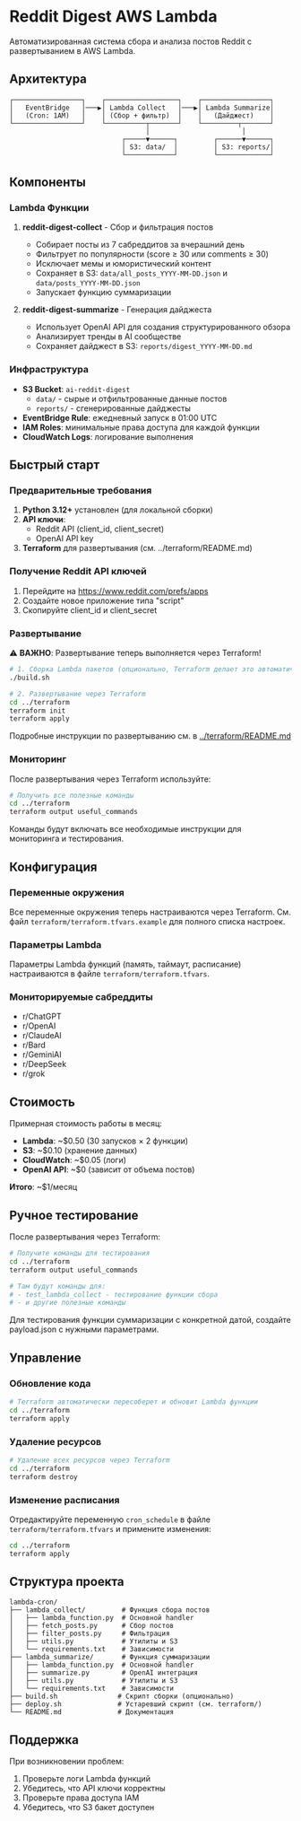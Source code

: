 # Reddit Digest AWS Lambda

Автоматизированная система сбора и анализа постов Reddit с развертыванием в AWS Lambda.

## Архитектура

```text
┌─────────────────┐    ┌──────────────────┐    ┌─────────────────┐
│   EventBridge   │───▶│ Lambda Collect   │───▶│ Lambda Summarize│
│   (Cron: 1AM)   │    │ (Сбор + фильтр)  │    │   (Дайджест)    │
└─────────────────┘    └──────────┬───────┘    └─────────┬───────┘
                                  │                       │
                            ┌─────▼──────┐         ┌──────▼──────┐
                            │ S3: data/  │         │ S3: reports/│
                            └────────────┘         └─────────────┘
```

## Компоненты

### Lambda Функции

1. **reddit-digest-collect** - Сбор и фильтрация постов
   - Собирает посты из 7 сабреддитов за вчерашний день
   - Фильтрует по популярности (score ≥ 30 или comments ≥ 30)
   - Исключает мемы и юмористический контент
   - Сохраняет в S3: `data/all_posts_YYYY-MM-DD.json` и `data/posts_YYYY-MM-DD.json`
   - Запускает функцию суммаризации

2. **reddit-digest-summarize** - Генерация дайджеста
   - Использует OpenAI API для создания структурированного обзора
   - Анализирует тренды в AI сообществе
   - Сохраняет дайджест в S3: `reports/digest_YYYY-MM-DD.md`

### Инфраструктура

- **S3 Bucket**: `ai-reddit-digest`
  - `data/` - сырые и отфильтрованные данные постов
  - `reports/` - сгенерированные дайджесты
- **EventBridge Rule**: ежедневный запуск в 01:00 UTC
- **IAM Roles**: минимальные права доступа для каждой функции
- **CloudWatch Logs**: логирование выполнения

## Быстрый старт

### Предварительные требования

1. **Python 3.12+** установлен (для локальной сборки)
2. **API ключи**:
   - Reddit API (client_id, client_secret)
   - OpenAI API key
3. **Terraform** для развертывания (см. ../terraform/README.md)

### Получение Reddit API ключей

1. Перейдите на <https://www.reddit.com/prefs/apps>
2. Создайте новое приложение типа "script"
3. Скопируйте client_id и client_secret

### Развертывание

⚠️ **ВАЖНО**: Развертывание теперь выполняется через Terraform!

```bash
# 1. Сборка Lambda пакетов (опционально, Terraform делает это автоматически)
./build.sh

# 2. Развертывание через Terraform
cd ../terraform
terraform init
terraform apply
```

Подробные инструкции по развертыванию см. в [../terraform/README.md](../terraform/README.md)

### Мониторинг

После развертывания через Terraform используйте:

```bash
# Получить все полезные команды
cd ../terraform
terraform output useful_commands
```

Команды будут включать все необходимые инструкции для мониторинга и тестирования.

## Конфигурация

### Переменные окружения

Все переменные окружения теперь настраиваются через Terraform. См. файл `terraform/terraform.tfvars.example` для полного списка настроек.

### Параметры Lambda

Параметры Lambda функций (память, таймаут, расписание) настраиваются в файле `terraform/terraform.tfvars`.

### Мониторируемые сабреддиты

- r/ChatGPT
- r/OpenAI  
- r/ClaudeAI
- r/Bard
- r/GeminiAI
- r/DeepSeek
- r/grok

## Стоимость

Примерная стоимость работы в месяц:

- **Lambda**: ~$0.50 (30 запусков × 2 функции)
- **S3**: ~$0.10 (хранение данных)
- **CloudWatch**: ~$0.05 (логи)
- **OpenAI API**: ~$0 (зависит от объема постов)

**Итого**: ~$1/месяц

## Ручное тестирование

После развертывания через Terraform:

```bash
# Получите команды для тестирования
cd ../terraform
terraform output useful_commands

# Там будут команды для:
# - test_lambda_collect - тестирование функции сбора
# - и другие полезные команды
```

Для тестирования функции суммаризации с конкретной датой, создайте payload.json с нужными параметрами.

## Управление

### Обновление кода

```bash
# Terraform автоматически пересоберет и обновит Lambda функции
cd ../terraform
terraform apply
```

### Удаление ресурсов

```bash
# Удаление всех ресурсов через Terraform
cd ../terraform
terraform destroy
```

### Изменение расписания

Отредактируйте переменную `cron_schedule` в файле `terraform/terraform.tfvars` и примените изменения:

```bash
cd ../terraform
terraform apply
```

## Структура проекта

```text
lambda-cron/
├── lambda_collect/         # Функция сбора постов
│   ├── lambda_function.py  # Основной handler
│   ├── fetch_posts.py      # Сбор постов
│   ├── filter_posts.py     # Фильтрация
│   ├── utils.py            # Утилиты и S3
│   └── requirements.txt    # Зависимости
├── lambda_summarize/       # Функция суммаризации
│   ├── lambda_function.py  # Основной handler
│   ├── summarize.py        # OpenAI интеграция
│   ├── utils.py            # Утилиты и S3
│   └── requirements.txt    # Зависимости
├── build.sh               # Скрипт сборки (опционально)
├── deploy.sh              # Устаревший скрипт (см. terraform/)
└── README.md              # Документация
```

## Поддержка

При возникновении проблем:

1. Проверьте логи Lambda функций
2. Убедитесь, что API ключи корректны
3. Проверьте права доступа IAM
4. Убедитесь, что S3 бакет доступен

